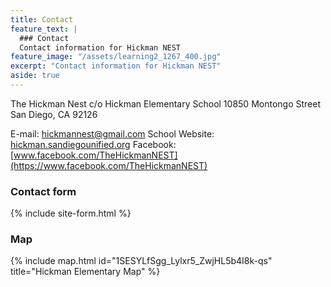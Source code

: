 ```yaml
---
title: Contact
feature_text: |
  ### Contact
  Contact information for Hickman NEST
feature_image: "/assets/learning2_1267_400.jpg"
excerpt: "Contact information for Hickman NEST"
aside: true
---
```


The Hickman Nest
c/o Hickman Elementary School
10850 Montongo Street
San Diego, CA 92126

E-mail: hickmannest@gmail.com
School Website: [hickman.sandiegounified.org](https://hickman.sandiegounified.org/)
Facebook: [www.facebook.com/TheHickmanNEST](https://www.facebook.com/TheHickmanNEST)

### Contact form

{% include site-form.html %}

### Map

{% include map.html id="1SESYLfSgg_Lylxr5_ZwjHL5b4I8k-qs" title="Hickman Elementary Map" %}
